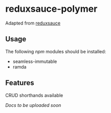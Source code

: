 # reduxsauce-polymer

Adapted from [reduxsauce](https://github.com/skellock/reduxsauce)

## Usage

The following _npm_ modules should be installed:

- seamless-immutable
- ramda

## Features

CRUD shorthands available

_Docs to be uploaded soon_